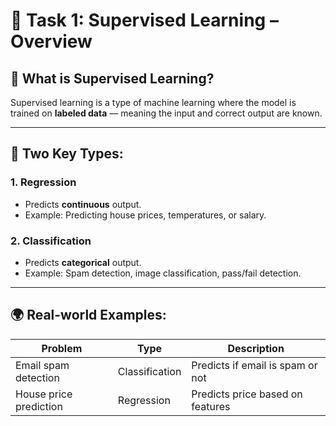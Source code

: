 # 🧠 Task 1: Supervised Learning – Overview

## 🔹 What is Supervised Learning?
Supervised learning is a type of machine learning where the model is trained on **labeled data** — meaning the input and correct output are known.

---

## 📂 Two Key Types:

### 1. Regression
- Predicts **continuous** output.
- Example: Predicting house prices, temperatures, or salary.

### 2. Classification
- Predicts **categorical** output.
- Example: Spam detection, image classification, pass/fail detection.

---

## 🌍 Real-world Examples:
| Problem                   | Type         | Description                                  |
|--------------------------|--------------|----------------------------------------------|
| Email spam detection     | Classification | Predicts if email is spam or not            |
| House price prediction   | Regression     | Predicts price based on features            |
